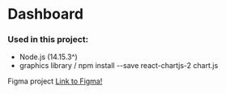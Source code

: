 # Dashboard

### Used in this project:
- Node.js (14.15.3^)
- graphics library / npm install --save react-chartjs-2 chart.js

Figma project
[Link to Figma!](https://www.figma.com/proto/YfTXplIoWOyaqRTbRu2Iwo/Dashboard?node-id=3%3A2)
